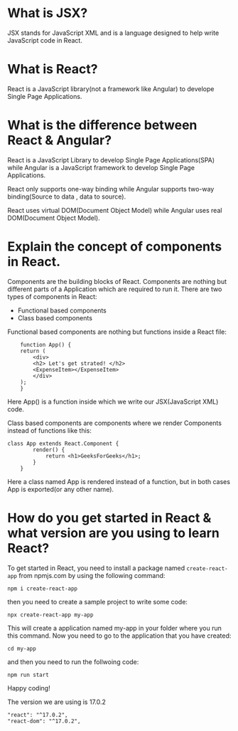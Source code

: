 # What is JSX?

JSX stands for JavaScript XML and is a language designed to help write JavaScript code in React.

# What is React?

React is a JavaScript library(not a framework like Angular) to develope Single Page Applications.

# What is the difference between React & Angular?

React is a JavaScript Library to develop Single Page Applications(SPA) while Angular is a JavaScript framework to develop Single Page Applications.

React only supports one-way binding while Angular supports two-way binding(Source to data , data to source).

React uses virtual DOM(Document Object Model) while Angular uses real DOM(Document Object Model).

# Explain the concept of components in React.

Components are the building blocks of React. Components are nothing but different parts of a Application which are required to run it. There are two types of components in React:

- Functional based components
- Class based components


Functional based components are nothing but functions inside a React file:
  
```
    function App() {
    return (
        <div>
        <h2> Let's get strated! </h2>
        <ExpenseItem></ExpenseItem>
        </div>
    );
    }
```

Here App() is a function inside which we write our JSX(JavaScript XML) code.

Class based components are components where we render Components instead of functions like this:

```
class App extends React.Component {
        render() {
            return <h1>GeeksForGeeks</h1>;
        }
    }
```

    

Here a class named App is rendered instead of a function, but in both cases App is exported(or any other name).

# How do you get started in React & what version are you using to learn React?

To get started in React, you need to install a package named ```create-react-app``` from npmjs.com by using the following command:

```
npm i create-react-app
```

then you need to create a sample project to write some code:

```
npx create-react-app my-app
```

This will create a application named my-app in your folder where you run this command. Now you need to go to the application that you have created:

```
cd my-app
```

and then you need to run the follwoing code:

```
npm run start
```

Happy coding!

The version we are using is 17.0.2

```
"react": "^17.0.2",
"react-dom": "^17.0.2",
```

